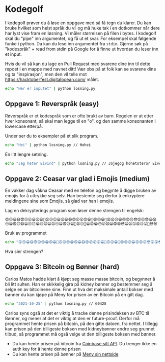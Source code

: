 # Kodegolf

I kodegolf prøver du å løse en oppgave med så få tegn du klarer.
Du kan bruke hvilket som helst språk du vil og må huke tak i en dotkommer når dere har lyst vise fram en løsning.
Vi måler størrelsen på filen i bytes.
I kodegolf skal du "pipe" inn argumentet, og få ut et svar. For eksempel skal følgende funke i python.
Da kan du lese inn argumentet fra `stdin`. Gjerne søk på "kodespråk" + read from stdin på Google for å finne ut hvordan du leser inn et input.

Hvis du vil så kan du lage en Pull Request med svarene dine inn til dette repoet i en mappe med navnet ditt! Vær obs på at folk kan se svarene dine og ta "inspirasjon", men den vil telle mot https://hacktoberfest.digitalocean.com/ målet.

```bash
echo "Her er inputet" | python losning.py
```

## Oppgave 1: Røverspråk (easy)

Røverspråk er et kodespråk som er ofte brukt av barn. Regelen er at etter hver konsonant, så skal man legge til en "o", og den samme konsonanten i lowercase etterpå.

Under ser du to eksempler på et slik program.

```bash
echo "Hei" | python losning.py // Hohei
```

En litt lengre setning.

```bash
echo "Jeg heter Eivind" | python losning.py // Jojegog hohetoteror Eivovinondod
```

## Oppgave 2: Ceasar var glad i Emojis (medium)

En vakker dag våkna Ceasar med en telefon og begynte å digge bruken av emojis for å uttrykke seg selv. Han bestemte seg derfor å enkryptere meldingene sine som Emojis, så glad var han i emojis. 

Lag en dekrypterings program som løser denne strengen til engelsk: 

`😡😚😀😷😨😥😮😀😩😀😤😩😥😌😀😩😀😷😡😮😮😡😀😤😩😥😀😬😩😫😥😀😣😡😥😳😡😲😎😀😱😚😀😨😯😷😀😣😯😭😥😟😀😡😚😀😨😥😀😤😩😥😤😀😡😭😯😮😧😀😨😩😳😀😦😲😩😥😮😤😳😎`

Bruk av programmet

```bash
echo "😡😚😀😷😨😥😮😀😩😀😤😩😥😌😀😩😀😷😡😮😮😡😀😤😩😥😀😬😩😫😥😀😣😡😥😳😡😲😎😀😱😚😀😨😯😷😀😣😯😭😥😟😀😡😚😀😨😥😀😤😩😥😤😀😡😭😯😮😧😀😨😩😳😀😦😲😩😥😮😤😳😎" | python losning.py
```

Hva sier strengen?

## Oppgave 3: Bitcoin og Bønner (hard)

Carlos Matos hadde klart å kjøpt seg masse masse bitcoin, og begynner å bli litt sulten. Han er skikkelig gira på kidney bønner og bestemmer seg å selge en av bitcoinene sine. Finn ut hva det maksimale antall bokser med bønner du kan kjøpe på Meny for prisen av en Bitcoin på en gitt dag.

```bash
echo "2021-10-25" | python losning.py // 60428
```

Carlos syns også at det er viktig å tracke denne prisindeksen av BTC til Bønner, og mener at det er viktig at den er future-proof. Derfor må programmet hente prisen på bitcoin, på den gitte datoen, fra nettet. I tillegg kan prisen på den billigeste boksen med kidneybønner endre seg grunnet tilbud, så programmet må også velge ut den billigeste boksen med bønner.

- Du kan hente prisen på bitcoin fra [Coinbase sitt API](https://developers.coinbase.com/api/v2#get-spot-price). Du trenger ikke en auth key for å hente denne prisen
- Du kan hente prisen på bønner på [Meny sin nettside](https://meny.no/Sok/?query=kidney%20b%C3%B8nner)
